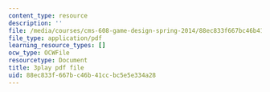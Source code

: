 ```yaml
---
content_type: resource
description: ''
file: /media/courses/cms-608-game-design-spring-2014/88ec833f667bc46b41ccbc5e5e334a28_1506697.pdf
file_type: application/pdf
learning_resource_types: []
ocw_type: OCWFile
resourcetype: Document
title: 3play pdf file
uid: 88ec833f-667b-c46b-41cc-bc5e5e334a28
---
```

